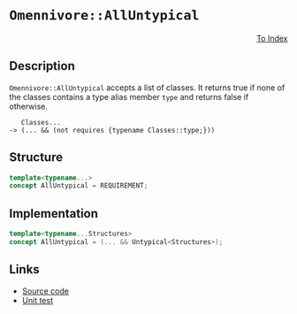 <!-- Copyright 2024 Feng Mofan
SPDX-License-Identifier: Apache-2.0 -->

# `Omennivore::AllUntypical`

<p style='text-align: right;'><a href="../../concepts.md#omennivore-all-untypical">To Index</a></p>

## Description

`Omennivore::AllUntypical` accepts a list of classes.
It returns true if none of the classes contains a type alias member `type` and returns false if otherwise.

<pre><code>   Classes...
-> (... && (not requires {typename Classes::type;}))</code></pre>

## Structure

```C++
template<typename...>
concept AllUntypical = REQUIREMENT;
```

## Implementation

```C++
template<typename...Structures>
concept AllUntypical = (... && Untypical<Structures>);
```

## Links

- [Source code](../../../../conceptrodon/omennivore/concepts/all_untypical.hpp)
- [Unit test](../../../../tests/unit/concepts/omennivore/all_untypical.test.hpp)
